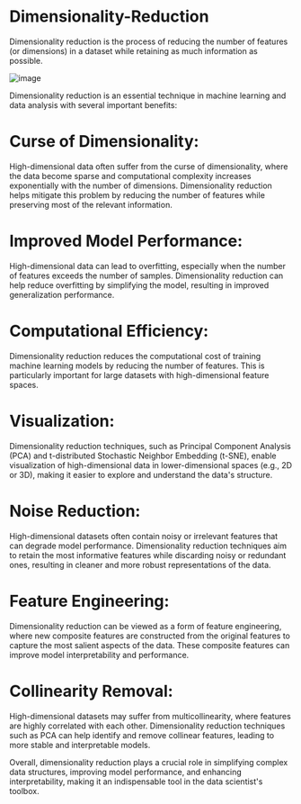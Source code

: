 # Dimensionality-Reduction
Dimensionality reduction is the process of reducing the number of features (or dimensions) in a dataset while retaining as much information as possible. 

![image](https://github.com/pmama/dimension-reduction/assets/26107548/b9e33938-0dad-4356-96cb-460b1898f154)

Dimensionality reduction is an essential technique in machine learning and data analysis with several important benefits:

# Curse of Dimensionality: 
High-dimensional data often suffer from the curse of dimensionality, where the data become sparse and computational complexity increases exponentially with the number of dimensions. Dimensionality reduction helps mitigate this problem by reducing the number of features while preserving most of the relevant information.

# Improved Model Performance:
High-dimensional data can lead to overfitting, especially when the number of features exceeds the number of samples. Dimensionality reduction can help reduce overfitting by simplifying the model, resulting in improved generalization performance.

# Computational Efficiency: 
Dimensionality reduction reduces the computational cost of training machine learning models by reducing the number of features. This is particularly important for large datasets with high-dimensional feature spaces.

# Visualization: 
Dimensionality reduction techniques, such as Principal Component Analysis (PCA) and t-distributed Stochastic Neighbor Embedding (t-SNE), enable visualization of high-dimensional data in lower-dimensional spaces (e.g., 2D or 3D), making it easier to explore and understand the data's structure.

# Noise Reduction: 
High-dimensional datasets often contain noisy or irrelevant features that can degrade model performance. Dimensionality reduction techniques aim to retain the most informative features while discarding noisy or redundant ones, resulting in cleaner and more robust representations of the data.

# Feature Engineering: 
Dimensionality reduction can be viewed as a form of feature engineering, where new composite features are constructed from the original features to capture the most salient aspects of the data. These composite features can improve model interpretability and performance.

# Collinearity Removal: 
High-dimensional datasets may suffer from multicollinearity, where features are highly correlated with each other. Dimensionality reduction techniques such as PCA can help identify and remove collinear features, leading to more stable and interpretable models.

Overall, dimensionality reduction plays a crucial role in simplifying complex data structures, improving model performance, and enhancing interpretability, making it an indispensable tool in the data scientist's toolbox.

